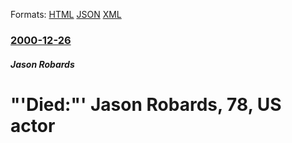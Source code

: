
Formats: [HTML](/news/2000/12/26/died-jason-robards-78-us-actor.html)  [JSON](/news/2000/12/26/died-jason-robards-78-us-actor.json)  [XML](/news/2000/12/26/died-jason-robards-78-us-actor.xml)  

### [2000-12-26](/news/2000/12/26/index.md)

##### Jason Robards
# "'Died:"' Jason Robards, 78, US actor



